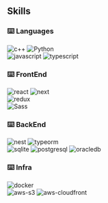 ## Skills

### ⌨️ Languages

![c++](https://img.shields.io/badge/C++-202020?style=for-the-badge&logo=cplusplus&logoColor=00599C)
![Python](https://img.shields.io/badge/Python-202020?style=for-the-badge&logo=python&logoColor=3776AB)
<br/>
![javascript](https://img.shields.io/badge/JavaScript-202020?style=for-the-badge&logo=JavaScript&logoColor=F7DF1E)
![typescript](https://img.shields.io/badge/TypeScript-202020?style=for-the-badge&logo=typescript&logoColor=3178C6)

### ⌨️ FrontEnd

![react](https://img.shields.io/badge/React-202020?style=for-the-badge&logo=react&logoColor=61DAFB)
![next](https://img.shields.io/badge/Next-202020?style=for-the-badge&logo=nextdotjs&logoColor=fff)
<br/>
![redux](https://img.shields.io/badge/Redux-202020?style=for-the-badge&logo=redux&logoColor=593D88)
<br/>
![Sass](https://img.shields.io/badge/sass-202020?style=for-the-badge&logo=sass&logoColor=CC6699)

### ⌨️ BackEnd

![nest](https://img.shields.io/badge/NestJS-202020?style=for-the-badge&logo=nestjs&logoColor=E0234E)
![typeorm](https://img.shields.io/badge/TypeORM-202020?style=for-the-badge&logo=nestjs&logoColor=E0234E)
<br/>
![sqlite](https://img.shields.io/badge/SQLite-202020?style=for-the-badge&logo=sqlite&logoColor=003B57)
![postgresql](https://img.shields.io/badge/PostgreSQL-202020?style=for-the-badge&logo=postgresql&logoColor=4169E1)
![oracledb](https://img.shields.io/badge/oracle-202020?style=for-the-badge&logo=oracle&logoColor=F80000)

### ⌨️ Infra

![docker](https://img.shields.io/badge/Docker-202020?style=for-the-badge&logo=docker&logoColor=2496ED)
<br/>
![aws-s3](https://img.shields.io/badge/AWS_S3-202020?style=for-the-badge&logo=amazons3&logoColor=569A31)
![aws-cloudfront](https://img.shields.io/badge/AWS_CloudFront-202020?style=for-the-badge&logo=amazonaws&logoColor=DD344C)

